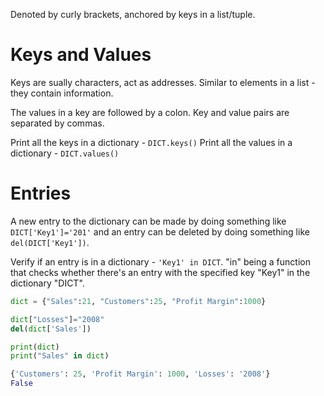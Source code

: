 Denoted by curly brackets, anchored by keys in a list/tuple.

# Keys and Values

Keys are sually characters, act as addresses. Similar to elements in a list - they contain information.

The values in a key are followed by a colon.
Key and value pairs are separated by commas.

Print all the keys in a dictionary - `DICT.keys()`
Print all the values in a dictionary - `DICT.values()`

# Entries

A new entry to the dictionary can be made by doing something like `DICT['Key1']='201'` and an entry can be deleted by doing something like `del(DICT['Key1'])`.

Verify if an entry is in a dictionary - `'Key1' in DICT`. "in" being a function that checks whether there's an entry with the specified key "Key1" in the dictionary "DICT".

```python title=Example
dict = {"Sales":21, "Customers":25, "Profit Margin":1000}

dict["Losses"]="2008"
del(dict['Sales'])

print(dict)
print("Sales" in dict)
```
```python title=Output
{'Customers': 25, 'Profit Margin': 1000, 'Losses': '2008'}
False
```
